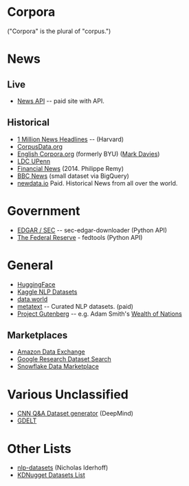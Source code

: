 # Corpora
("Corpora" is the plural of "corpus.")

# News
## Live
* [News API](https://newsapi.org/) -- paid site with API.

## Historical
* [1 Million News Headlines](https://dataverse.harvard.edu/dataset.xhtml?persistentId=doi:10.7910/DVN/SYBGZL) -- (Harvard)
* [CorpusData.org](https://www.corpusdata.org/corpora.asp)
* [English Corpora.org](https://www.english-corpora.org/) (formerly BYU) ([Mark Davies](https://www.mark-davies.org/))
* [LDC UPenn](https://catalog.ldc.upenn.edu/byyear#2022)
* [Financial News](https://github.com/philipperemy/financial-news-dataset) (2014. Philippe Remy)
* [BBC News]() (small dataset via BigQuery)
* [newdata.io](https://newsdata.io/historical-news-download) Paid. Historical News from all over the world.
# Government
* [EDGAR / SEC](https://pypi.org/project/sec-edgar-downloader/) -- sec-edgar-downloader (Python API)
* [The Federal Reserve](https://pypi.org/project/FedTools/) - fedtools (Python API)

# General
* [HuggingFace](https://huggingface.co/datasets/viewer/)
* [Kaggle NLP Datasets](https://www.kaggle.com/datasets?tags=13204-NLP)
* [data.world](https://data.world/)
* [metatext](https://metatext.io/datasets) -- Curated NLP datasets. (paid)
* [Project Gutenberg](https://www.gutenberg.org/) -- e.g. Adam Smith's [Wealth of Nations](https://www.gutenberg.org/ebooks/3300)
## Marketplaces
* [Amazon Data Exchange](https://aws.amazon.com/marketplace)
* [Google Research Dataset Search](https://datasetsearch.research.google.com/)
* [Snowflake Data Marketplace](https://www.snowflake.com/data-marketplace/)


# Various Unclassified
* [CNN Q&A Dataset generator](https://github.com/google-deepmind/rc-data) (DeepMind)
* [GDELT](https://blog.gdeltproject.org/)

# Other Lists
* [nlp-datasets](https://github.com/niderhoff/nlp-datasets) (Nicholas Iderhoff)
* [KDNugget Datasets List](https://www.kdnuggets.com/datasets/index.html)
